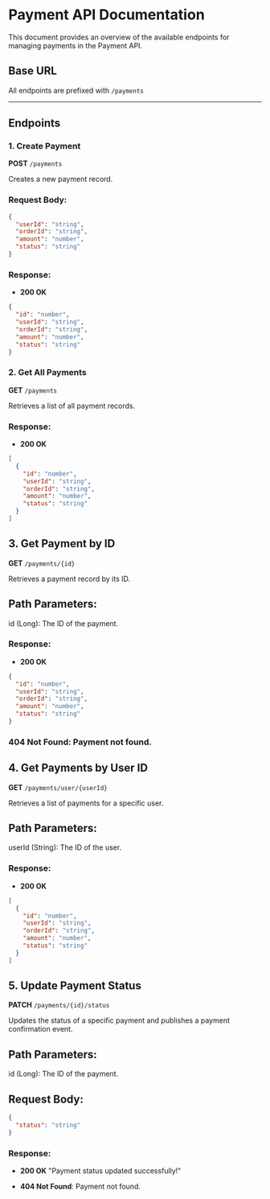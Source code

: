 # Payment API Documentation

This document provides an overview of the available endpoints for managing payments in the Payment API.

## Base URL

All endpoints are prefixed with `/payments`

---

## Endpoints

### 1. **Create Payment**

**POST** `/payments`

Creates a new payment record.

### Request Body:

```json
{
  "userId": "string",
  "orderId": "string",
  "amount": "number",
  "status": "string"
}
```

### Response:

- **200 OK**
```json
{
  "id": "number",
  "userId": "string",
  "orderId": "string",
  "amount": "number",
  "status": "string"
}
```

### 2. **Get All Payments**

**GET** `/payments`

Retrieves a list of all payment records.

### Response:

- **200 OK**

```json
[
  {
    "id": "number",
    "userId": "string",
    "orderId": "string",
    "amount": "number",
    "status": "string"
  }
]
```

## 3. **Get Payment by ID**

**GET** `/payments/{id}`

Retrieves a payment record by its ID.

## Path Parameters:

id (Long): The ID of the payment.

### Response:

- **200 OK**

```json
{
  "id": "number",
  "userId": "string",
  "orderId": "string",
  "amount": "number",
  "status": "string"
}
```

### 404 Not Found: Payment not found.

## 4. **Get Payments by User ID**

**GET** `/payments/user/{userId}`

Retrieves a list of payments for a specific user.

## Path Parameters:

userId (String): The ID of the user.

### Response:

- **200 OK**

```json
[
  {
    "id": "number",
    "userId": "string",
    "orderId": "string",
    "amount": "number",
    "status": "string"
  }
]
```

## 5. **Update Payment Status**

**PATCH** `/payments/{id}/status`

Updates the status of a specific payment and publishes a payment confirmation event.

## Path Parameters:

id (Long): The ID of the payment.

## Request Body:

```json
{
  "status": "string"
}
```

### Response:

- **200 OK** "Payment status updated successfully!"

- **404 Not Found**: Payment not found.

